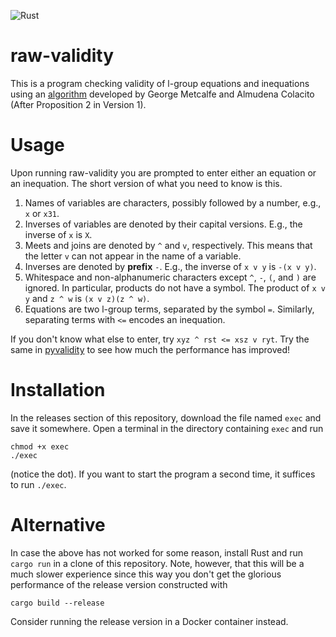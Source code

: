 
![Rust](https://github.com/raw-bacon/raw-validity/workflows/Rust/badge.svg)


# raw-validity
This is a program checking validity of l-group equations and inequations using an [algorithm](https://arxiv.org/abs/1809.02574) developed by George Metcalfe and Almudena Colacito (After Proposition 2 in Version 1).

# Usage
Upon running raw-validity you are prompted to enter either an equation or an inequation. The short version of what you need to know is this.
1. Names of variables are characters, possibly followed by a number, e.g., `x` or `x31`.
2. Inverses of variables are denoted by their capital versions. E.g., the inverse of `x` is `X`. 
3. Meets and joins are denoted by `^` and `v`, respectively. This means that the letter `v` can not appear in the name of a variable.
4. Inverses are denoted by **prefix** `-`. E.g., the inverse of `x v y` is `-(x v y)`.
5. Whitespace and non-alphanumeric characters except `^`, `-`, `(`, and `)` are ignored. In particular, products do not have a symbol. The product of `x v y` and `z ^ w` is `(x v z)(z ^ w)`.
6. Equations are two l-group terms, separated by the symbol `=`. Similarly, separating terms with `<=` encodes an inequation.

If you don't know what else to enter, try `xyz ^ rst <= xsz v ryt`. Try the same in [pyvalidity](https://github.com/raw-bacon/pyvalidity) to see how much the performance has improved!

# Installation
In the releases section of this repository, download the file named `exec` and save it somewhere. Open a terminal in the directory containing `exec` and run 
```
chmod +x exec
./exec
``` 
(notice the dot). If you want to start the program a second time, it suffices to run `./exec`.

# Alternative
In case the above has not worked for some reason, install Rust and run `cargo run` in a clone of this repository. Note, however, that this will be a much slower experience since this way you don't get the glorious performance of the release version constructed with 
```
cargo build --release
```
Consider running the release version in a Docker container instead.
